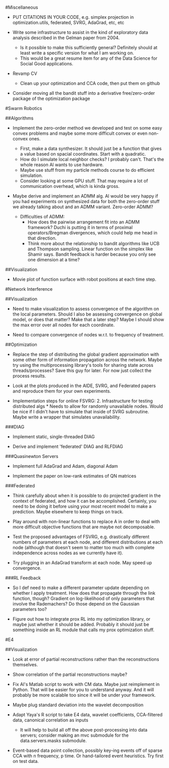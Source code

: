 #Miscellaneous
* PUT CITATIONS IN YOUR CODE, e.g. simplex projection in optimization.utils, federated, SVRG, AdaGrad, etc, etc

* Write some infrastructure to assist in the kind of exploratory data analysis described in the Gelman paper from 2004.
    * Is it possible to make this sufficiently general? Definitely should at least write a specific version for what I am working on.
    * This would be a great resume item for any of the Data Science for Social Good applications.

* Revamp CV
    * Clean up your optimization and CCA code, then put them on github

* Consider moving all the bandit stuff into a derivative free/zero-order package of the optimization package

#Swarm Robotics

##Algorithms
* Implement the zero-order method we developed and test on some easy convex problems and maybe some more difficult convex or even non-convex ones.
    * First, make a data synthesizer. It should just be a function that gives a value based on spacial coordinates. Start with a quadratic.
    * How do I simulate local neighbor checks? I probably can't. That's the whole reason Al wants to use hardware.
    * Maybe use stuff from my particle methods course to do efficient simulation.
    * Consider looking at some GPU stuff. That may require a lot of communication overhead, which is kinda gross.

* Maybe derive and implement an ADMM alg. Al would be very happy if you had experiments on synthesized data for both the zero-order stuff we already talking about and an ADMM variant. Zero-order ADMM?
    * Difficulties of ADMM:
        * How does the pairwise arrangement fit into an ADMM framework? Duchi is putting it in terms of proximal operators/Bregman divergences, which could help me head in that direction.
        * Think more about the relationship to bandit algorithms like UCB and Thompson sampling. Linear function on the simplex like Shamir says. Bandit feedback is harder because you only see one dimension at a time?

##Visualization
* Movie plot of function surface with robot positions at each time step.

#Network Interference

##Visualization
* Need to make visualization to assess convergence of the algorithm on the local parameters. Should I also be assessing convergence on global model, or does that matter? Make that a later step? Maybe I should show the max error over all nodes for each coordinate.

* Need to compare convergence of nodes w.r.t. to frequency of treatment.

##Optimization
* Replace the step of distributing the global gradient approximation with some other form of information propagation across the network. Maybe try using the multiprocessing library's tools for sharing state across threads/processes? Save this guy for later. For now just collect the process results.

* Look at the plots produced in the AIDE, SVRG, and Federated papers and reproduce them for your own experiments.

* Implementation steps for online FSVRG:
    2. Infrastructure for testing distributed algs
        * Needs to allow for randomly unavailable nodes. Would be nice if I didn't have to simulate that inside of SVRG subroutine. Maybe write a wrapper that simulates unavailability.

###DIAG
* Implement static, single-threaded DIAG

* Derive and implement 'federated' DIAG and RLFDIAG

###Quasinewton Servers
* Implement full AdaGrad and Adam, diagonal Adam

* Implement the paper on low-rank estimates of QN matrices

###Federated
* Think carefully about when it is possible to do projected gradient in the context of federated, and how it can be accomplished. Certainly, you need to be doing it before using your most recent model to make a prediction. Maybe elsewhere to keep things on track.

* Play around with non-linear functions to replace A in order to deal with more difficult objective functions that are maybe not decomposable.

* Test the proposed advantages of FSVRG, e.g. drastically different numbers of parameters at each node, and different distributions at each node (although that doesn't seem to matter too much with complete independence across nodes as we currently have it).

* Try plugging in an AdaGrad transform at each node. May speed up convergence.

###RL Feedback
* So I def need to make a different parameter update depending on whether I apply treatment. How does that propagate through the link function, though? Gradient on log-likelihood of only parameters that involve the Rademachers? Do those depend on the Gaussian parameters too?

* Figure out how to integrate prox RL into my optimization library, or maybe just whether it should be added. Probably it should just be something inside an RL module that calls my prox optimization stuff.

#E4

##Visualization
* Look at error of partial reconstructions rather than the reconstructions themselves.

* Show correlation of the partial reconstructions maybe?

* Fix Al's Matlab script to work with CM data. Maybe just reimplement in Python. That will be easier for you to understand anyway. And it will probably be more scalable too since it will be under your framework.

* Maybe plug standard deviation into the wavelet decomposition

* Adapt Yaya's R script to take E4 data, wavelet coefficients, CCA-filtered data, canonical correlation as inputs
    * It will help to build all off the above post-processing into data servers; consider making an mvc submodule for the data.servers.masks submodule.

* Event-based data point collection, possibly key-ing events off of sparse CCA with n frequency, p time. Or hand-tailored event heuristics. Try first on test data.
